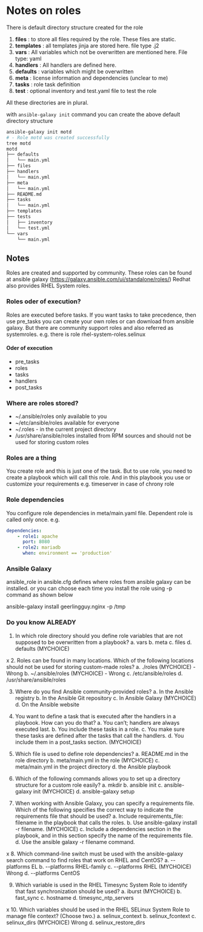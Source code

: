 # Notes on roles

There is default directory structure created for the role

1. **files** : to store all files required by the role. These files are static.
2. **templates** : all templates jinja are stored here. file type .j2
3. **vars** : All variables which not be overwritten are mentioned here. File type: yaml
4. **handlers** : All handlers are defined here.
5. **defaults** : variables which might be overwritten
6. **meta** : license information and dependencies (unclear to me)
7. **tasks** : role task definition
8. **test** : optional inventory and test.yaml file to test the role

All these directories are in plural.

with `ansible-galaxy init` command you can create the above default directory structure

```bash
ansible-galaxy init motd
# - Role motd was created successfully
tree motd
motd
├── defaults
│   └── main.yml
├── files
├── handlers
│   └── main.yml
├── meta
│   └── main.yml
├── README.md
├── tasks
│   └── main.yml
├── templates
├── tests
│   ├── inventory
│   └── test.yml
└── vars
    └── main.yml

```

## Notes

Roles are created and supported by community. These roles can be found at ansible galaxy (<https://galaxy.ansible.com/ui/standalone/roles/>)
Redhat also provides RHEL System roles.

### Roles oder of execution?

Roles are executed before tasks. If you want tasks to take precedence, then use pre_tasks
you can create your own roles or can download from ansible galaxy. But there are community support
roles and also referred as systemroles. e.g. there is role rhel-system-roles.selinux

#### Oder of execution

- pre_tasks
- roles
- tasks
- handlers
- post_tasks


### Where are roles stored?

- ~/.ansible/roles only available to you
- ~/etc/ansible/roles available for everyone
- ~/.roles - in the current project directory
- /usr/share/ansible/roles installed from RPM sources and should not be used for storing custom roles

### Roles are a thing

You create role and this is just one of the task. But to use role, you need to create a playbook which will call this role.
And in this playbook you use or customize your requirements e.g. timeserver in case of chrony role

### Role dependencies

You configure role dependencies in meta/main.yaml file. Dependent role is called only once. e.g.

```yaml
dependencies:
    - role1: apache
      port: 8080
    - role2: mariadb
      when: environment == 'production'
```

### Ansible Galaxy

ansible_role in ansible.cfg defines where roles from ansible galaxy can be installed.
or you can choose each time you install the role using -p command as shown below

ansible-galaxy install geerlingguy.nginx -p /tmp













### Do you know ALREADY

1. In which role directory should you define role
variables that are not supposed to be overwritten
from a playbook?
a. vars
b. meta
c. files
d. defaults (MYCHOICE)

x 2. Roles can be found in many locations. Which of the
following locations should not be used for storing
custom-made roles?
a. ./roles (MYCHOICE) - Wrong
b. ~/.ansible/roles (MYCHOICE) - Wrong
c. /etc/ansible/roles
d. /usr/share/ansible/roles

3. Where do you find Ansible community-provided
roles?
a. In the Ansible registry
b. In the Ansible Git repository
c. In Ansible Galaxy (MYCHOICE)
d. On the Ansible website

4. You want to define a task that is executed after the
handlers in a playbook. How can you do that?
a. You can’t; handlers are always executed last.
b. You include these tasks in a role.
c. You make sure these tasks are defined after
the tasks that call the handlers.
d. You include them in a post_tasks section. (MYCHOICE)

5. Which file is used to define role dependencies?
a. README.md in the role directory
b. meta/main.yml in the role (MYCHOICE)
c. meta/main.yml in the project directory
d. the Ansible playbook

6. Which of the following commands allows you to set
up a directory structure for a custom role easily?
a. mkdir
b. ansible init
c. ansible-galaxy init (MYCHOICE)
d. ansible-galaxy setup

7. When working with Ansible Galaxy, you can specify
a requirements file. Which of the following specifies
the correct way to indicate the requirements file
that should be used?
a. Include requirements_file: filename in
the playbook that calls the roles.
b. Use ansible-galaxy install -r filename. (MYCHOICE)
c. Include a dependencies section in the
playbook, and in this section specify the
name of the requirements file.
d. Use the ansible galaxy -r filename
command.

x 8. Which command-line switch must be used with the
ansible-galaxy search command to find roles
that work on RHEL and CentOS?
a. --platforms EL
b. --platforms RHEL-family
c. --platforms RHEL (MYCHOICE) Wrong
d. --platforms CentOS

9. Which variable is used in the RHEL Timesync
System Role to identify that fast synchronization
should be used?
a. iburst (MYCHOICE)
b. fast_sync
c. hostname
d. timesync_ntp_servers

x 10. Which variables should be used in the RHEL
SELinux System Role to manage file context?
(Choose two.)
a. selinux_context
b. selinux_fcontext
c. selinux_dirs (MYCHOICE) Wrong
d. selinux_restore_dirs
